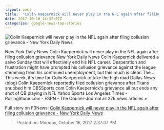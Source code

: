 ```yaml
---
layout: post
title:  "Colin Kaepernick will never play in the NFL again after filing collusion grievance - New York Daily News"
date: 2017-10-16 14:37:07Z
categories: google-news-top-stories
---
```


![Colin Kaepernick will never play in the NFL again after filing collusion grievance - New York Daily News](http://assets.nydailynews.com/polopoly_fs/1.3566331.1508164233!/img/httpImage/image.jpg_gen/derivatives/landscape_1200/615027954.jpg)

New York Daily News Colin Kaepernick will never play in the NFL again after filing collusion grievance New York Daily News Colin Kaepernick delivered a salvo Sunday that will effectively end his NFL career. Desperation and frustration might have prompted his collusion grievance against the league stemming from his continued unemployment, but this much is clear: The ... This week, it's time for Colin Kaepernick to take the high road Dallas News (blog) Colin Kaepernick reportedly filed collusion grievance after Titans snubbed him CBSSports.com Colin Kaepernick's grievance all but ends any shot of QB playing in NFL Yahoo Sports Los Angeles Times - RollingStone.com - ESPN - The Courier-Journal all 276 news articles »


Full story on F3News: [Colin Kaepernick will never play in the NFL again after filing collusion grievance - New York Daily News](http://www.f3nws.com/n/gBb3TJ)

> Posted on: Monday, October 16, 2017 2:37:07 PM
